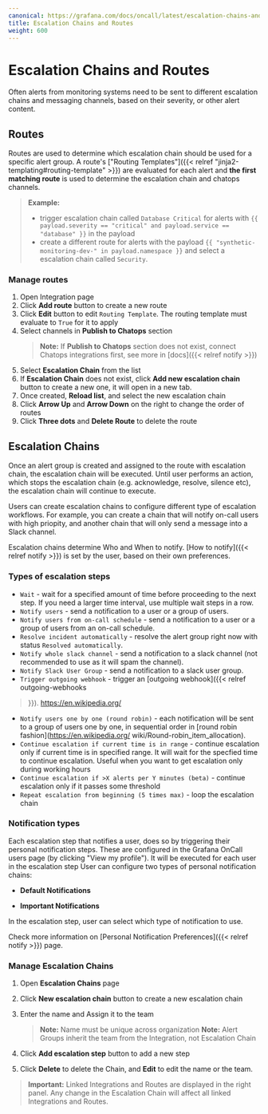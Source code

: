 ```yaml
---
canonical: https://grafana.com/docs/oncall/latest/escalation-chains-and-routes/
title: Escalation Chains and Routes
weight: 600
---
```


# Escalation Chains and Routes

Often alerts from monitoring systems need to be sent to different escalation chains and messaging channels, based on their severity, or other alert content.

## Routes

Routes are used to determine which escalation chain should be used for a specific alert
group. A route's ["Routing Templates"]({{< relref "jinja2-templating#routing-template" >}})
are evaluated for each alert and **the first matching route** is used to determine the
escalation chain and chatops channels.

> **Example:**
>
>
> * trigger escalation chain called `Database Critical` for alerts with `{{ payload.severity == "critical" and payload.service == "database" }}` in the payload
> * create a different route for alerts with the payload `{{ "synthetic-monitoring-dev-" in payload.namespace }}` and select a escalation chain called `Security`.

### Manage routes

1. Open Integration page
2. Click **Add route** button to create a new route
3. Click **Edit** button to edit `Routing Template`. The routing template must evaluate to `True` for it to apply
4. Select channels in **Publish to Chatops** section
   > **Note:** If **Publish to Chatops** section does not exist, connect Chatops integrations first, see more in [docs]({{< relref notify >}})
5. Select **Escalation Chain** from the list
6. If **Escalation Chain** does not exist, click **Add new escalation chain** button to create a new one, it will open in a new tab.
7. Once created, **Reload list**, and select the new escalation chain
8. Click **Arrow Up** and **Arrow Down** on the right to change the order of routes
9. Click **Three dots** and **Delete Route** to delete the route

## Escalation Chains

Once an alert group is created and assigned to the route with escalation chain, the
escalation chain will be executed. Until user performs an action, which stops the escalation
chain (e.g. acknowledge, resolve, silence etc), the escalation chain will continue to
execute.

Users can create escalation chains to configure different type of escalation workflows.
For example, you can create a chain that will notify on-call users with high priopity, and
another chain that will only send a message into a Slack channel.

Escalation chains determine Who and When to notify. [How to notify]({{< relref notify >}}) is set by the user, based on their own preferences.

### Types of escalation steps

* `Wait` - wait for a specified amount of time before proceeding to the next step. If you
need a larger time interval, use multiple wait steps in a row.
* `Notify users` - send a notification to a user or a group of users.
* `Notify users from on-call schedule` - send a notification to a user or a group of users
from an on-call schedule.
* `Resolve incident automatically` - resolve the alert group right now with status
`Resolved automatically`.
* `Notify whole slack channel` - send a notification to a slack channel (not recommended
to use as it will spam the channel).
* `Notify Slack User Group` - send a notification to a slack user group.
* `Trigger outgoing webhook` - trigger an [outgoing webhook]({{< relref outgoing-webhooks

>}}).
<https://en.wikipedia.org/>

* `Notify users one by one (round robin)` - each notification will be sent to a group of
users one by one, in sequential order in [round robin fashion](<https://en.wikipedia.org/>
wiki/Round-robin_item_allocation).
* `Continue escalation if current time is in range` - continue escalation only if current
time is in specified range. It will wait for the specfied time to continue escalation.
Useful when you want to get escalation only during working hours
* `Continue escalation if >X alerts per Y minutes (beta)` - continue escalation only if it
passes some threshold
* `Repeat escalation from beginning (5 times max)` - loop the escalation chain

### Notification types

Each escalation step that notifies a user, does so by triggering their personal notification steps. These are configured in the Grafana OnCall users page (by clicking "View my profile").
It will be executed for each user in the escalation step
User can configure two types of personal notification chains:

* **Default Notifications**

* **Important Notifications**

In the escalation step, user can select which type of notification to use.

Check more information on [Personal Notification Preferences]({{< relref notify >}}) page.

### Manage Escalation Chains

1. Open **Escalation Chains** page
2. Click **New escalation chain** button to create a new escalation chain

3. Enter the name and Assign it to the team
   > **Note:** Name must be unique across organization
   > **Note:** Alert Groups inherit the team from the Integration, not Escalation Chain
4. Click **Add escalation step** button to add a new step
5. Click **Delete** to delete the Chain, and **Edit** to edit the name or the team.

> **Important:** Linked Integrations and Routes are displayed in the right panel. Any change in the Escalation Chain will
affect all linked Integrations and Routes.
